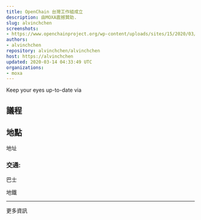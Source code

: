 ```yaml
---
title: OpenChain 台灣工作組成立
description: 由MOXA震撼贊助.
slug: alvinchchen
screenshots:
- https://www.openchainproject.org/wp-content/uploads/sites/15/2020/03/0-300x300.jpg
authors:
- alvinchchen
repository: alvinchchen/alvinchchen
host: https://alvinchchen
updated: 2020-03-14 04:33:49 UTC
organizations:
- moxa
---
```


Keep your eyes up-to-date via


## 議程




## 地點

地址


### 交通:

巴士

地鐵

-----
更多資訊

